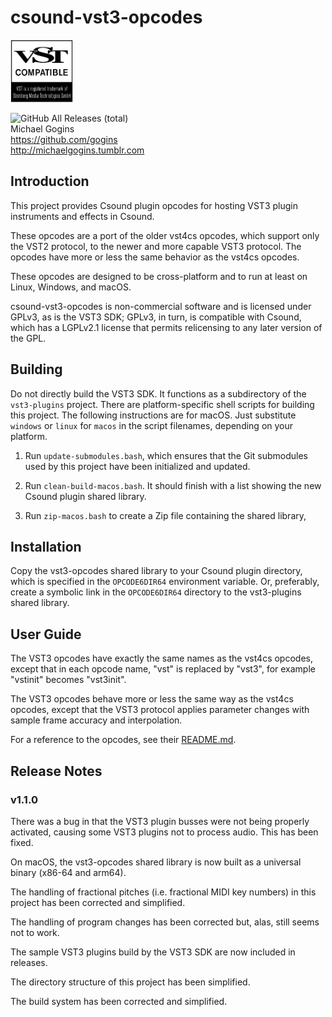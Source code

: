 # csound-vst3-opcodes

<img src="VST_Compatible_Logo_Steinberg_with_TM_negative.png" width="100" height="100" />

![GitHub All Releases (total)](https://img.shields.io/github/downloads/gogins/csound-vst3-opcodes/total.svg)<br>
Michael Gogins<br>
https://github.com/gogins<br>
http://michaelgogins.tumblr.com

## Introduction

This project provides Csound plugin opcodes for hosting VST3 plugin 
instruments and effects in Csound.

These opcodes are a port of the older vst4cs opcodes, which support only the 
VST2 protocol, to the newer and more capable VST3 protocol. The opcodes have 
more or less the same behavior as the vst4cs opcodes.

These opcodes are designed to be cross-platform and to run at least on Linux, 
Windows, and macOS.

csound-vst3-opcodes is non-commercial software and is licensed under GPLv3, as 
is the VST3 SDK; GPLv3, in turn, is compatible with Csound, which has a 
LGPLv2.1 license that permits relicensing to any later version of the GPL.

## Building

Do not directly build the VST3 SDK. It functions as a subdirectory of the 
`vst3-plugins` project. There are platform-specific shell scripts for building 
this project. The following instructions are for macOS. Just substitute 
`windows` or `linux`  for `macos` in the script filenames, depending on your 
platform.

 1. Run `update-submodules.bash`, which ensures that the Git submodules 
    used by this project have been initialized and updated.

 2. Run `clean-build-macos.bash`. It should finish with a list showing the 
    new Csound plugin shared library.

 3. Run `zip-macos.bash` to create a Zip file containing the shared library,
    
## Installation

Copy the vst3-opcodes shared library to your Csound plugin directory, which is 
specified in the `OPCODE6DIR64` environment variable. Or, preferably, create a 
symbolic link in the `OPCODE6DIR64` directory to the vst3-plugins shared 
library.

## User Guide

The VST3 opcodes have exactly the same names as the vst4cs opcodes, except 
that in each opcode name, "vst" is replaced by "vst3", for example "vstinit" 
becomes "vst3init".

The VST3 opcodes behave more or less the same way as the vst4cs opcodes, except 
that the VST3 protocol applies parameter changes with sample frame accuracy 
and interpolation.

For a reference to the opcodes, see their [README.md](csound-vst3/vst3-opcodes/README.md).

## Release Notes

### v1.1.0

There was a bug in that the VST3 plugin busses were not being properly 
activated, causing some VST3 plugins not to process audio. This has been fixed.

On macOS, the vst3-opcodes shared library is now built as a universal binary 
(x86-64 and arm64).

The handling of fractional pitches (i.e. fractional MIDI key numbers) in this 
project has been corrected and simplified.

The handling of program changes has been corrected but, alas, still seems not 
to work.

The sample VST3 plugins build by the VST3 SDK are now included in releases.

The directory structure of this project has been simplified.

The build system has been corrected and simplified.
